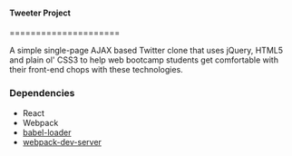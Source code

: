#### Tweeter Project
=====================

A simple single-page AJAX based Twitter clone that uses jQuery, HTML5 and plain ol' CSS3 to help web bootcamp students get comfortable with their front-end chops with these technologies.

### Dependencies

* React
* Webpack
* [babel-loader](https://github.com/babel/babel-loader)
* [webpack-dev-server](https://github.com/webpack/webpack-dev-server)

